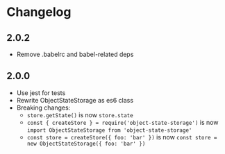 # Changelog

## 2.0.2
- Remove .babelrc and babel-related deps

## 2.0.0
- Use jest for tests
- Rewrite ObjectStateStorage as es6 class
- Breaking changes:
  - `store.getState()` is now `store.state`
  - `const { createStore } = require('object-state-storage')` is now `import ObjectStateStorage from 'object-state-storage'`
  - `const store = createStore({ foo: 'bar' })` is now `const store = new ObjectStateStorage({ foo: 'bar' })`